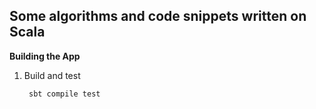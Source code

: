 ## Some algorithms and code snippets written on Scala

**Building the App**

1. Build and test

        sbt compile test